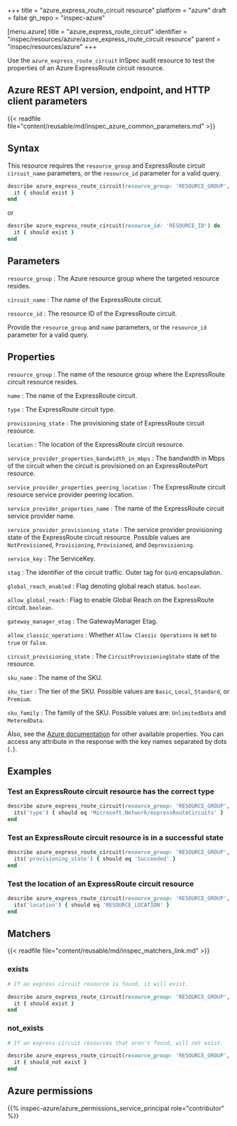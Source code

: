 +++
title = "azure_express_route_circuit resource"
platform = "azure"
draft = false
gh_repo = "inspec-azure"

[menu.azure]
title = "azure_express_route_circuit"
identifier = "inspec/resources/azure/azure_express_route_circuit resource"
parent = "inspec/resources/azure"
+++

Use the `azure_express_route_circuit` InSpec audit resource to test the properties of an Azure ExpressRoute circuit resource.

## Azure REST API version, endpoint, and HTTP client parameters

{{< readfile file="content/reusable/md/inspec_azure_common_parameters.md" >}}

## Syntax

This resource requires the `resource_group` and ExpressRoute circuit `circuit_name` parameters, or the `resource_id` parameter for a valid query.

```ruby
describe azure_express_route_circuit(resource_group: 'RESOURCE_GROUP', circuit_name: 'EXPRESS_CIRCUIT_NAME') do
  it { should exist }
end
```

or

```ruby
describe azure_express_route_circuit(resource_id: 'RESOURCE_ID') do
  it { should exist }
end
```

## Parameters

`resource_group`
: The Azure resource group where the targeted resource resides.

`circuit_name`
: The name of the ExpressRoute circuit.

`resource_id`
: The resource ID of the ExpressRoute circuit.

Provide the `resource_group` and `name` parameters, or the `resource_id` parameter for a valid query.

## Properties

`resource_group`
: The name of the resource group where the ExpressRoute circuit resource resides.

`name`
: The name of the ExpressRoute circuit.

`type`
: The ExpressRoute circuit type.

`provisioning_state`
: The provisioning state of ExpressRoute circuit resource.

`location`
: The location of the ExpressRoute circuit resource.

`service_provider_properties_bandwidth_in_mbps`
: The bandwidth in Mbps of the circuit when the circuit is provisioned on an ExpressRoutePort resource.

`service_provider_properties_peering_location`
: The ExpressRoute circuit resource service provider peering location.

`service_provider_properties_name`
: The name of the ExpressRoute circuit service provider name.

`service_provider_provisioning_state`
: The service provider provisioning state of the ExpressRoute circuit resource. Possible values are `NotProvisioned`, `Provisioning`, `Provisioned`, and `Deprovisioning`.

`service_key`
: The ServiceKey.

`stag`
: The identifier of the circuit traffic. Outer tag for `QinQ` encapsulation.

`global_reach_enabled`
: Flag denoting global reach status. `boolean`.

`allow_global_reach`
: Flag to enable Global Reach on the ExpressRoute circuit. `boolean`.

`gateway_manager_etag`
: The GatewayManager Etag.

`allow_classic_operations`
: Whether `Allow Classic Operations` is set to `true` or `false`.

`circuit_provisioning_state`
: The `CircuitProvisioningState` state of the resource.

`sku_name`
: The name of the SKU.

`sku_tier`
: The tier of the SKU. Possible values are `Basic`, `Local`, `Standard`, or `Premium`.

`sku_family`
: The family of the SKU. Possible values are: `UnlimitedData` and `MeteredData`.

Also, see the [Azure documentation](https://docs.microsoft.com/en-us/rest/api/expressroute/express-route-circuits/get) for other available properties. You can access any attribute in the response with the key names separated by dots (`.`).

## Examples

### Test an ExpressRoute circuit resource has the correct type

```ruby
describe azure_express_route_circuit(resource_group: 'RESOURCE_GROUP', circuit_name: 'EXPRESS_CIRCUIT_NAME') do
  its('type') { should eq 'Microsoft.Network/expressRouteCircuits' }
end
```

### Test an ExpressRoute circuit resource is in a successful state

```ruby
describe azure_express_route_circuit(resource_group: 'RESOURCE_GROUP', circuit_name: 'EXPRESS_CIRCUIT_NAME') do
  its('provisioning_state') { should eq 'Succeeded' }
end
```

### Test the location of an ExpressRoute circuit resource

```ruby
describe azure_express_route_circuit(resource_group: 'RESOURCE_GROUP', circuit_name: 'EXPRESS_CIRCUIT_NAME') do
  its('location') { should eq 'RESOURCE_LOCATION' }
end
```

## Matchers

{{< readfile file="content/reusable/md/inspec_matchers_link.md" >}}

### exists

```ruby
# If an express circuit resource is found, it will exist.

describe azure_express_route_circuit(resource_group: 'RESOURCE_GROUP', circuit_name: 'EXPRESS_CIRCUIT_NAME') do
  it { should exist }
end
```

### not_exists

```ruby
# If an express circuit resources that aren't found, will not exist.

describe azure_express_route_circuit(resource_group: 'RESOURCE_GROUP', circuit_name: 'DOESNOTEXIST') do
  it { should_not exist }
end
```

## Azure permissions

{{% inspec-azure/azure_permissions_service_principal role="contributor" %}}
